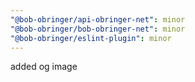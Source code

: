 ```yaml
---
"@bob-obringer/api-obringer-net": minor
"@bob-obringer/bob-obringer-net": minor
"@bob-obringer/eslint-plugin": minor
---
```


added og image
